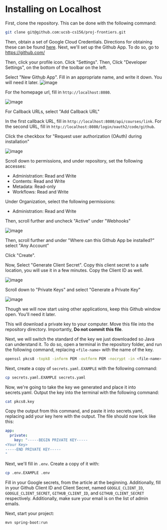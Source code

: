 # Installing on Localhost
First, clone the repository. This can be done with the following command:
```bash
git clone git@github.com:ucsb-cs156/proj-frontiers.git
```
Then, obtain a set of Google Cloud Credentials. Directions for obtaining these can be found [here](https://ucsb-cs156.github.io/topics/oauth/oauth_google_setup.html).
Next, we'll set up the Github App. To do so, go to https://github.com/

Then, click your profile icon. Click "Settings". Then, Click "Developer Settings", on the bottom of the toolbar on the left.

Select "New Github App". Fill in an appropriate name, and write it down. You will need it later.
![image](https://github.com/user-attachments/assets/3d0fe501-318c-4907-a267-eff44f06f17a)


For the homepage url, fill in `http://localhost:8080`.

![image](https://github.com/user-attachments/assets/bec66087-ca4a-4fc4-af3d-9ad663c24eb2)


For Callback URLs, select "Add Callback URL"


In the first callback URL, fill in `http://localhost:8080/api/courses/link`. For the second URL, fill in `http://localhost:8080/login/oauth2/code/github`.

Click the checkbox for "Request user authorization (OAuth) during installation"

![image](https://github.com/user-attachments/assets/a06af72c-e08d-4f47-bd6a-91b5d1aef65f)


Scroll down to permissions, and under repository, set the following accesses:
- Administration: Read and Write
- Contents: Read and Write
- Metadata: Read-only
- Workflows: Read and Write

Under Organization, select the following permissions:
- Administration: Read and Write

Then, scroll further and uncheck "Active" under "Webhooks"

![image](https://github.com/user-attachments/assets/74119317-b1a5-40c8-88ce-d7e394f7e5a6)


Then, scroll further and under "Where can this Github App be installed?" select "Any Account"

Click "Create".

Now, Select "Generate Client Secret". Copy this client secret to a safe location, you will use it in a few minutes. Copy the Client ID as well.

![image](https://github.com/user-attachments/assets/856cf882-b6f3-44a5-b70b-115531bb8cae)


Scroll down to "Private Keys" and select "Generate a Private Key"

![image](https://github.com/user-attachments/assets/7c2b958a-f912-4972-af63-9ff2c30339cd)


Though we will now start using other applications, keep this Github window open. You'll need it later.

This will download a private key to your computer. Move this file into the repository directory. Importantly, **Do not commit this file**.

Next, we will switch the standard of the key we just downloaded so Java can understand it.
To do so, open a terminal in the repository folder, and run the following command, replacing `<file-name>` with the name of the key.
```bash
openssl pkcs8 -topk8 -inform PEM -outform PEM -nocrypt -in <file-name> -out pkcs8.key
```

Next, create a copy of `secrets.yaml.EXAMPLE` with the following command:
```bash
cp secrets.yaml.EXAMPLE secrets.yaml
```

Now, we're going to take the key we generated and place it into secrets.yaml. Output the key into the terminal with the following command:
```bash
cat pkcs8.key
```

Copy the output from this command, and paste it into secrets.yaml, replacing add your key here with the output. The file should now look like this:
```yaml
app:
  private:
    key: "-----BEGIN PRIVATE KEY-----
<Your Key>
-----END PRIVATE KEY-----
"
```

Next, we'll fill in `.env`. Create a copy of it with:
```bash
cp .env.EXAMPLE .env
```

Fill in your Google secrets, from the article at the beginning. Additionally, fill in your Github Client ID and Client Secret, named `GOOGLE_CLIENT_ID`, `GOOGLE_CLIENT_SECRET`, `GITHUB_CLIENT_ID`, and `GITHUB_CLIENT_SECRET` respectively.
Additionally, make sure your email is on the list of admin emails.

Next, start your project:
```bash
mvn spring-boot:run
```
